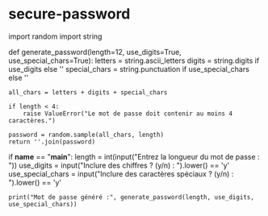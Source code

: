 # secure-password

import random
import string

def generate_password(length=12, use_digits=True, use_special_chars=True):
    letters = string.ascii_letters
    digits = string.digits if use_digits else ''
    special_chars = string.punctuation if use_special_chars else ''
    
    all_chars = letters + digits + special_chars
    
    if length < 4:
        raise ValueError("Le mot de passe doit contenir au moins 4 caractères.")
    
    password = random.sample(all_chars, length)
    return ''.join(password)

if __name__ == "__main__":
    length = int(input("Entrez la longueur du mot de passe : "))
    use_digits = input("Inclure des chiffres ? (y/n) : ").lower() == 'y'
    use_special_chars = input("Inclure des caractères spéciaux ? (y/n) : ").lower() == 'y'
    
    print("Mot de passe généré :", generate_password(length, use_digits, use_special_chars))
